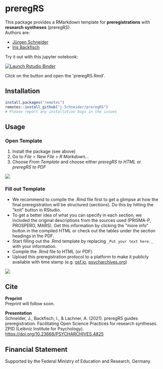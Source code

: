 # preregRS

This package provides a RMarkdown template for __preregistrations__ with __research syntheses__ (preregRS).  
Authors are:

* [Jürgen Schneider](https://orcid.org/0000-0002-3772-4198)
* [Iris Backfisch](https://orcid.org/0000-0002-1363-9888)

Try it out with this jupyter notebook:  
<!-- badges: start -->
  [![Launch Rstudio Binder](http://mybinder.org/badge_logo.svg)](https://mybinder.org/v2/gh/j-5chneider/preregRS-jupyter/main?urlpath=rstudio)
  <!-- badges: end -->
Click on the button and open the 'preregRS.Rmd'.

## Installation

```r
install.packages("remotes")
remotes::install_github("j-5chneider/preregRS")
# Please report any installation bugs in the issues
```

## Usage

### Open Template

1. Install the package (see above)
2. Go to _File_ > _New File_ > _R Markdown..._
3. Choose _From Template_ and choose either _preregRS to HTML_ or _preregRS to PDF_

![](https://i.imgur.com/jlfUY6J.gif)

### Fill out Template

* We recommend to compile the .Rmd file first to get a glimpse at how the final preregistration will be structured (sections). Do this by hitting the "knit" button in RStudio.
* To get a better idea of what you can specify in each section, we included the original descriptions from the sources used (PRISMA-P, PROSPERO, MARS). Get this information by clicking the "more info" button in the compiled HTML or check out the tables under the section headings in the PDF.
* Start filling out the .Rmd template by replacing `_Put your text here._` with your information.
* Compile the .Rmd file to HTML (or PDF)
* Upload this preregistration protocol to a platform to make it publicly available with time stamp (e.g. [osf.io](https://osf.io/), [psycharchives.org](https://www.psycharchives.org/))

![](https://i.imgur.com/LgkJ4Rw.gif)

## Cite
__Preprint__  
Preprint will follow soon.  
  
__Presentation__   
Schneider, J., Backfisch, I., & Lachner, A. (2021). preregRS guides preregistration. Facilitating Open Science Practices for research syntheses. ZPID (Leibniz Institute for Psychology). https://doi.org/10.23668/PSYCHARCHIVES.4825


## Financial Statement
Supported by the Federal Ministry of Education and Research, Germany.
